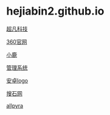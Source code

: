 # hejiabin2.github.io
<a href="https://hejiabin2.github.io//超凡科技/html/超凡科技.html">超凡科技</a>
 
<a href="https://hejiabin2.github.io//360官网/html/360官网.html">360官网</a>

<a href="https://hejiabin2.github.io//小鹿/html/小鹿.html">小鹿</a>
 
<a href="https://hejiabin2.github.io//管理系统/html/管理系统.html">管理系统</a>

<a href="https://hejiabin2.github.io//安卓logo/html/安卓.html">安卓logo</a>
 
<a href="https://hejiabin2.github.io//搜石网/html/首页.html">搜石网</a>
 
<a href="https://hejiabin2.github.io//allpyra/html/首页.html">allpyra</a>
